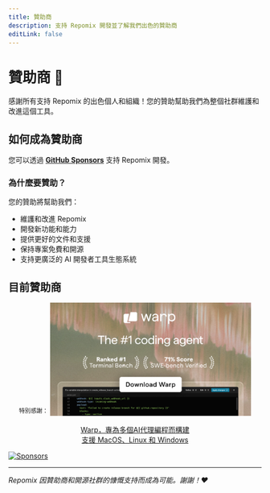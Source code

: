 ```yaml
---
title: 贊助商
description: 支持 Repomix 開發並了解我們出色的贊助商
editLink: false
---
```


# 贊助商 💖

感謝所有支持 Repomix 的出色個人和組織！您的贊助幫助我們為整個社群維護和改進這個工具。

## 如何成為贊助商

您可以透過 **[GitHub Sponsors](https://github.com/sponsors/yamadashy)** 支持 Repomix 開發。

### 為什麼要贊助？

您的贊助將幫助我們：
- 維護和改進 Repomix
- 開發新功能和能力
- 提供更好的文件和支援
- 保持專案免費和開源
- 支持更廣泛的 AI 開發者工具生態系統

## 目前贊助商

<div align="center">
   <sup>特別感謝：</sup>

   <a href="https://go.warp.dev/repomix" target="_blank">
      <img alt="Warp sponsorship" width="400" src="https://raw.githubusercontent.com/warpdotdev/brand-assets/main/Github/Sponsor/Warp-Github-LG-01.png">
   </a>

  [Warp，專為多個AI代理編程而構建](https://go.warp.dev/repomix)  
  [支援 MacOS、Linux 和 Windows](https://go.warp.dev/repomix)
</div>

[![Sponsors](https://cdn.jsdelivr.net/gh/yamadashy/sponsor-list/sponsors/sponsors.png)](https://github.com/sponsors/yamadashy)

---

*Repomix 因贊助商和開源社群的慷慨支持而成為可能。謝謝！❤️*